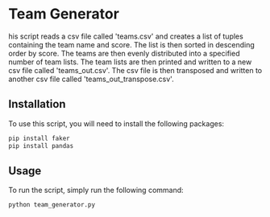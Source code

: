 # Team Generator
his script reads a csv file called 'teams.csv' and creates a list of tuples containing the team name and score. The list is then sorted in descending order by score. The teams are then evenly distributed into a specified number of team lists. The team lists are then printed and written to a new csv file called 'teams_out.csv'. The csv file is then transposed and written to another csv file called 'teams_out_transpose.csv'.

## Installation

To use this script, you will need to install the following packages:

```sh
pip install faker
pip install pandas
```
## Usage
To run the script, simply run the following command:
```sh
python team_generator.py
```
